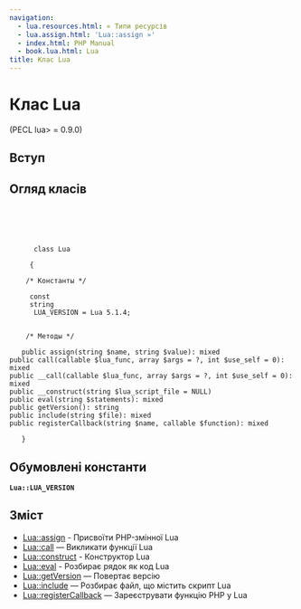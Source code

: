 ```yaml
---
navigation:
  - lua.resources.html: « Типи ресурсів
  - lua.assign.html: 'Lua::assign »'
  - index.html: PHP Manual
  - book.lua.html: Lua
title: Клас Lua
---
```

# Клас Lua

(PECL lua> = 0.9.0)

## Вступ

## Огляд класів

```classsynopsis


    
    
     
      class Lua
     
     {
    
    /* Константы */
    
     const
     string
      LUA_VERSION = Lua 5.1.4;


    /* Методы */
    
   public assign(string $name, string $value): mixed
public call(callable $lua_func, array $args = ?, int $use_self = 0): mixed
public __call(callable $lua_func, array $args = ?, int $use_self = 0): mixed
public __construct(string $lua_script_file = NULL)
public eval(string $statements): mixed
public getVersion(): string
public include(string $file): mixed
public registerCallback(string $name, callable $function): mixed

   }
```

## Обумовлені константи

**`Lua::LUA_VERSION`**

## Зміст

-   [Lua::assign](lua.assign.html) - Присвоїти PHP-змінної Lua
-   [Lua::call](lua.call.html) — Викликати функції Lua
-   [Lua::construct](lua.construct.html) - Конструктор Lua
-   [Lua::eval](lua.eval.html) - Розбирає рядок як код Lua
-   [Lua::getVersion](lua.getversion.html) — Повертає версію
-   [Lua::include](lua.include.html) — Розбирає файл, що містить скрипт Lua
-   [Lua::registerCallback](lua.registercallback.html) — Зареєструвати функцію PHP у Lua
